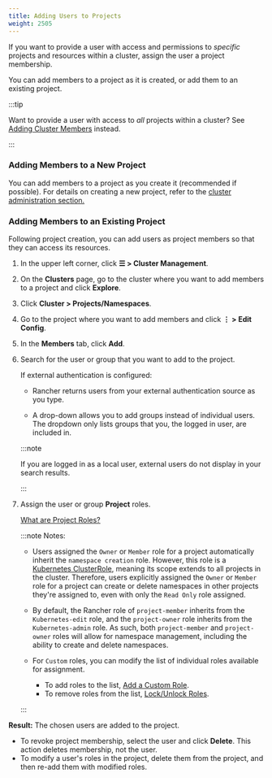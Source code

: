 ```yaml
---
title: Adding Users to Projects
weight: 2505
---
```


If you want to provide a user with access and permissions to _specific_ projects and resources within a cluster, assign the user a project membership.

You can add members to a project as it is created, or add them to an existing project.

:::tip

Want to provide a user with access to _all_ projects within a cluster? See [Adding Cluster Members](../authentication-permissions-and-global-configuration/manage-role-based-access-control-rbac/cluster-and-project-roles.md) instead.

:::

### Adding Members to a New Project

You can add members to a project as you create it (recommended if possible). For details on creating a new project, refer to the [cluster administration section.](../manage-clusters/projects-and-namespaces.md)

### Adding Members to an Existing Project

Following project creation, you can add users as project members so that they can access its resources.

1. In the upper left corner, click **☰ > Cluster Management**.
1. On the **Clusters** page, go to the cluster where you want to add members to a project and click **Explore**.
1. Click **Cluster > Projects/Namespaces**.
1. Go to the project where you want to add members and click **⋮ > Edit Config**.
1. In the **Members** tab, click **Add**.
1. Search for the user or group that you want to add to the project.

    If external authentication is configured:

    -  Rancher returns users from your external authentication source as you type.  

    - A drop-down allows you to add groups instead of individual users. The dropdown only lists groups that you, the logged in user, are included in.

    :::note
    
    If you are logged in as a local user, external users do not display in your search results.

    :::

1. Assign the user or group **Project** roles.  

    [What are Project Roles?](../authentication-permissions-and-global-configuration/manage-role-based-access-control-rbac/cluster-and-project-roles.md)

    :::note Notes:
    
    - Users assigned the `Owner` or `Member` role for a project automatically inherit the `namespace creation` role. However, this role is a [Kubernetes ClusterRole](https://kubernetes.io/docs/reference/access-authn-authz/rbac/#role-and-clusterrole), meaning its scope extends to all projects in the cluster. Therefore, users explicitly assigned the `Owner` or `Member` role for a project can create or delete namespaces in other projects they're assigned to, even with only the `Read Only` role assigned.
    
    - By default, the Rancher role of `project-member` inherits from the `Kubernetes-edit` role, and the `project-owner` role inherits from the `Kubernetes-admin` role. As such, both `project-member` and `project-owner` roles will allow for namespace management, including the ability to create and delete namespaces. 
    
    - For `Custom` roles, you can modify the list of individual roles available for assignment.
    
        - To add roles to the list, [Add a Custom Role](../authentication-permissions-and-global-configuration/manage-role-based-access-control-rbac/custom-roles.md).
        - To remove roles from the list, [Lock/Unlock Roles](../authentication-permissions-and-global-configuration/manage-role-based-access-control-rbac/locked-roles.md).

    :::
    
**Result:** The chosen users are added to the project.

- To revoke project membership, select the user and click **Delete**. This action deletes membership, not the user.
- To modify a user's roles in the project, delete them from the project, and then re-add them with modified roles.